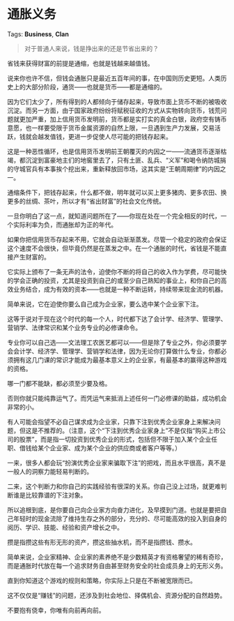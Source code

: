 # 通胀义务

Tags: **Business**, **Clan**

> 对于普通人来说，钱是挣出来的还是节省出来的？



省钱来获得财富的前提是通缩，也就是钱越来越值钱。

说来你也许不信，但钱会通胀只是最近五百年间的事，在中国则历史更短。人类历史上的大部分阶段，通货——也就是货币——都是通缩的。

因为它们太少了，所有得到的人都倾向于储存起来，导致市面上货币不断的被吸收沉淀。而另一方面，由于国家政府纷纷将赋税征收的方式从实物转向货币，钱荒问题就更加严重，加上信用货币发明前，货币都是实打实的真金白银，政府空有铸币意愿，也一样要受限于货币金属资源的自然上限，一旦遇到生产力发展，交易活跃，钱就会越发值钱，更进一步促使人尽可能的把钱存起来。

这是一种恶性循环，也是信用货币发明前王朝覆灭的内因之一——流通货币逐渐枯竭，都沉淀到富豪地主们的地窖里去了，只有土匪、乱兵、“义军”和喝令纳防城捐的守城官兵有本事挨个挖出来，重新释放回市场，这其实是“王朝周期律”的内因之一。

通缩条件下，把钱存起来，什么都不做，明年就可以买上更多猪肉、更多农田、换更多的丝绸、茶叶，所以才有“省出财富”的社会文化传统。

一旦你明白了这一点，就知道问题所在了——你现在处在一个完全相反的时代，一个实际利率为负，而通胀却为正的年代。

如果你把信用货币存起来不用，它就会自动渐渐蒸发。尽管一个稳定的政府会保证这个速度不会很快，但毕竟仍然是在蒸发之中。在一个通胀的时代，省钱是不能直接产生财富的。

它实际上颁布了一条无声的法令，迫使你不断的将自己的收入作为学费，尽可能快的学会正确的投资，尤其是投资到自己的或至少自己熟知的事业上，和你自己的高效业务结合，成为有效的资本——也就是一种不断运转，持续带来现金流的机器。

简单来说，它在迫使你要么自己成为企业家，要么选中某个企业家下注。

这等于说对于现在这个时代的每一个人，时代都下达了会计学、经济学、管理学、营销学、法律常识和某个业务专业的必修课命令。

专业你可以自己选——文法理工农医艺都可以——但是除了专业之外，你必须要学会会计学、经济学、管理学、营销学和法律，因为无论你打算做什么专业，你都必须拥有这几门课的常识才能成为最基本意义上的企业家，有最基本的赢得这种游戏的资格。

哪一门都不能缺，都必须至少要及格。

否则你就只能纯靠运气了。而凭运气来抵消上述任何一门必修课的助益，成功机会非常的小。

有人可能会指望不必自己谋求成为企业家，只靠下注到优秀企业家身上来解决问题，但这是不推荐的。（注意，这个“下注到优秀企业家身上”不是仅指“购买上市公司的股票”，而是指一切投资到优秀企业的形式，包括但不限于加入某个企业任职、借钱给某个企业家、成为某个企业的供应商或者客户等等。）

一来，很多人都会玩“扮演优秀企业家来骗取下注”的把戏，而且水平很高，真不是一般人的洞察力能轻易判断的。

二来，这个判断力和你自己的实践经验有很深的关系。你自己没上过场，就更难判断谁是比较靠谱的下注对象。

所以追根到底，是你要自己向企业家方向奋力进化，及早摸到门道。也就是要把自己年轻时的现金流除了维持生存之外的部分，充分的、尽可能高效的投入到自身的阅历、学识、技能、经验和资产增长之中。

攒是指攒这些有形无形的资产，攒这些抽水机，而不是指攒钱、攒水。

  


简单来说，企业家精神、企业家的素养绝不是少数精英才有资格奢望的稀有奇珍，而是通胀时代放在每一个追求财务自由甚至财务安全的社会成员身上的无形义务。

直到你知道这个游戏的规则和策略，你实际上只是在不断被宽限而已。

这不仅仅是“赚钱”的问题，还涉及到社会地位、择偶机会、资源分配的自然趋势。

不要抱有侥幸，你唯有向前再向前。



